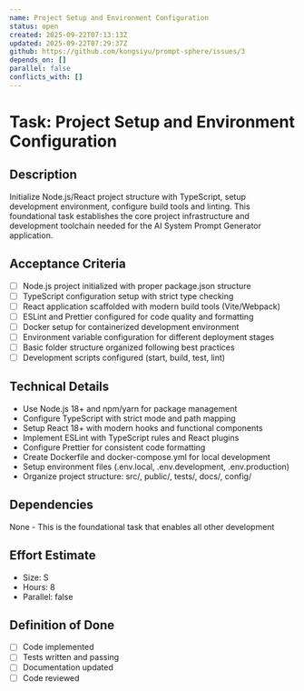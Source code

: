 ```yaml
---
name: Project Setup and Environment Configuration
status: open
created: 2025-09-22T07:13:13Z
updated: 2025-09-22T07:29:37Z
github: https://github.com/kongsiyu/prompt-sphere/issues/3
depends_on: []
parallel: false
conflicts_with: []
---
```


# Task: Project Setup and Environment Configuration

## Description
Initialize Node.js/React project structure with TypeScript, setup development environment, configure build tools and linting. This foundational task establishes the core project infrastructure and development toolchain needed for the AI System Prompt Generator application.

## Acceptance Criteria
- [ ] Node.js project initialized with proper package.json structure
- [ ] TypeScript configuration setup with strict type checking
- [ ] React application scaffolded with modern build tools (Vite/Webpack)
- [ ] ESLint and Prettier configured for code quality and formatting
- [ ] Docker setup for containerized development environment
- [ ] Environment variable configuration for different deployment stages
- [ ] Basic folder structure organized following best practices
- [ ] Development scripts configured (start, build, test, lint)

## Technical Details
- Use Node.js 18+ and npm/yarn for package management
- Configure TypeScript with strict mode and path mapping
- Setup React 18+ with modern hooks and functional components
- Implement ESLint with TypeScript rules and React plugins
- Configure Prettier for consistent code formatting
- Create Dockerfile and docker-compose.yml for local development
- Setup environment files (.env.local, .env.development, .env.production)
- Organize project structure: src/, public/, tests/, docs/, config/

## Dependencies
None - This is the foundational task that enables all other development

## Effort Estimate
- Size: S
- Hours: 8
- Parallel: false

## Definition of Done
- [ ] Code implemented
- [ ] Tests written and passing
- [ ] Documentation updated
- [ ] Code reviewed
